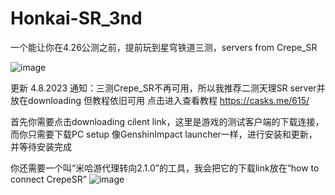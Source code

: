 # Honkai-SR_3nd
一个能让你在4.26公测之前，提前玩到星穹铁道三测，servers from Crepe_SR 


![image](https://user-images.githubusercontent.com/72502875/230723304-3920c5ea-4af2-4ca2-85ca-83f5dcff70bc.png)


更新 4.8.2023
通知：三测Crepe_SR不再可用，所以我推荐二测天理SR server并放在downloading 但教程依旧可用
点击进入查看教程 https://casks.me/615/

首先你需要点击downloading cilent link，这里是游戏的测试客户端的下载连接，而你只需要下载PC setup
像GenshinImpact launcher一样，进行安装和更新，并等待安装完成

你还需要一个叫“米哈游代理转向2.1.0”的工具，我会把它的下载link放在“how to connect CrepeSR”
![image](https://user-images.githubusercontent.com/72502875/230722390-bbeb2ee2-a2af-4412-93b9-d2a453f12506.png)

